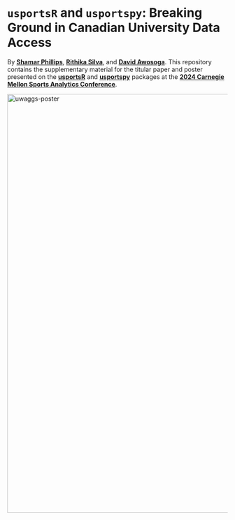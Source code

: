 # `usportsR` and `usportspy`: Breaking Ground in Canadian University Data Access

By **[Shamar Phillips](shamarphillips8@gmail.com)**, **[Rithika Silva](mailto:rithikasilva@outlook.com)**, and **[David Awosoga](mailto:david.awosoga@uwaterloo.ca)**. This repository contains the supplementary material for the titular paper and poster presented on the **[usportsR](https://github.com/uwaggs/usportsR)** and **[usportspy](https://github.com/uwaggs/usportspy)** packages at the **[2024 Carnegie Mellon Sports Analytics Conference](https://www.stat.cmu.edu/cmsac/conference/2024/)**.

 <img width="959" alt="uwaggs-poster" src="https://github.com/user-attachments/assets/d97200ef-0b22-4110-997f-57f1bbabec8f">

